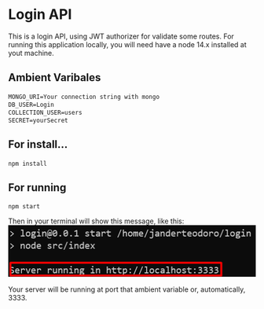 # Login API

This is a login API, using JWT authorizer for validate some routes. For running this application locally, you will need have a node 14.x installed at yout machine.


## Ambient Varibales
```
MONGO_URI=Your connection string with mongo
DB_USER=Login
COLLECTION_USER=users
SECRET=yourSecret
```

## For install... 
```
npm install
```

## For running
```
npm start
```
Then in your terminal will show this message, like this:
![](./src/docs/Screenshot_1.png)

Your server will be running at port that ambient variable or, automatically, 3333.
